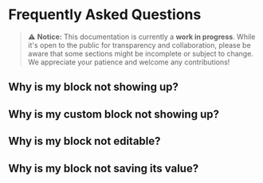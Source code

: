 # Frequently Asked Questions

> ⚠️ **Notice:** This documentation is currently a **work in progress**. While it's open to the public for transparency and collaboration, please be aware that some sections might be incomplete or subject to change. We appreciate your patience and welcome any contributions!

## Why is my block not showing up?

## Why is my custom block not showing up?

## Why is my block not editable?

## Why is my block not saving its value?
